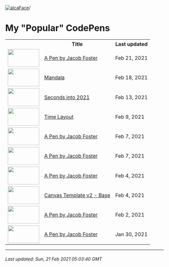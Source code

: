 [![alcaFace](https://camo.githubusercontent.com/2ee094c4af74cb0ec2e19388fccfb809837623e3/68747470733a2f2f7374617469632d63646e2e6a74766e772e6e65742f656d6f7469636f6e732f76312f3332383632362f312e30)](https://twitch.tv/Alca)/

# My "Popular" CodePens

<table>
	<tr>
		<th></th>
		<th>Title</th>
		<th>Last updated</th>
	</tr>
	<tr>
		<td><a href="https://codepen.io/Alca/pen/qBqXvaY" rel="nofollow"><img src="https://assets.codepen.io/64018/internal/screenshots/pens/qBqXvaY.default.png?width=100&height=56.25&quality=80" width="100" height="56.25"></a></td>
		<td><a href="https://codepen.io/Alca/pen/qBqXvaY" rel="nofollow">A Pen by Jacob Foster</a></td>
		<td>Feb 21, 2021</td>
	</tr>
	<tr>
		<td><a href="https://codepen.io/Alca/pen/dyORYba" rel="nofollow"><img src="https://assets.codepen.io/64018/internal/screenshots/pens/dyORYba.default.png?width=100&height=56.25&quality=80" width="100" height="56.25"></a></td>
		<td><a href="https://codepen.io/Alca/pen/dyORYba" rel="nofollow">Mandala</a></td>
		<td>Feb 18, 2021</td>
	</tr>
	<tr>
		<td><a href="https://codepen.io/Alca/pen/OJRQrKa" rel="nofollow"><img src="https://assets.codepen.io/64018/internal/screenshots/pens/OJRQrKa.default.png?width=100&height=56.25&quality=80" width="100" height="56.25"></a></td>
		<td><a href="https://codepen.io/Alca/pen/OJRQrKa" rel="nofollow">Seconds into 2021</a></td>
		<td>Feb 13, 2021</td>
	</tr>
	<tr>
		<td><a href="https://codepen.io/Alca/pen/dyYJWBZ" rel="nofollow"><img src="https://assets.codepen.io/64018/internal/screenshots/pens/dyYJWBZ.default.png?width=100&height=56.25&quality=80" width="100" height="56.25"></a></td>
		<td><a href="https://codepen.io/Alca/pen/dyYJWBZ" rel="nofollow">Time Layout</a></td>
		<td>Feb 9, 2021</td>
	</tr>
	<tr>
		<td><a href="https://codepen.io/Alca/pen/LYbNBbQ" rel="nofollow"><img src="https://assets.codepen.io/64018/internal/screenshots/pens/LYbNBbQ.default.png?width=100&height=56.25&quality=80" width="100" height="56.25"></a></td>
		<td><a href="https://codepen.io/Alca/pen/LYbNBbQ" rel="nofollow">A Pen by Jacob Foster</a></td>
		<td>Feb 7, 2021</td>
	</tr>
	<tr>
		<td><a href="https://codepen.io/Alca/pen/eYpQjzv" rel="nofollow"><img src="https://assets.codepen.io/64018/internal/screenshots/pens/eYpQjzv.default.png?width=100&height=56.25&quality=80" width="100" height="56.25"></a></td>
		<td><a href="https://codepen.io/Alca/pen/eYpQjzv" rel="nofollow">A Pen by Jacob Foster</a></td>
		<td>Feb 7, 2021</td>
	</tr>
	<tr>
		<td><a href="https://codepen.io/Alca/pen/gOLaKdE" rel="nofollow"><img src="https://assets.codepen.io/64018/internal/screenshots/pens/gOLaKdE.default.png?width=100&height=56.25&quality=80" width="100" height="56.25"></a></td>
		<td><a href="https://codepen.io/Alca/pen/gOLaKdE" rel="nofollow">A Pen by Jacob Foster</a></td>
		<td>Feb 4, 2021</td>
	</tr>
	<tr>
		<td><a href="https://codepen.io/Alca/pen/XeZBab" rel="nofollow"><img src="https://assets.codepen.io/64018/internal/screenshots/pens/XeZBab.default.png?width=100&height=56.25&quality=80" width="100" height="56.25"></a></td>
		<td><a href="https://codepen.io/Alca/pen/XeZBab" rel="nofollow">Canvas Template v2 - Base</a></td>
		<td>Feb 4, 2021</td>
	</tr>
	<tr>
		<td><a href="https://codepen.io/Alca/pen/BaQNpzQ" rel="nofollow"><img src="https://assets.codepen.io/64018/internal/screenshots/pens/BaQNpzQ.default.png?width=100&height=56.25&quality=80" width="100" height="56.25"></a></td>
		<td><a href="https://codepen.io/Alca/pen/BaQNpzQ" rel="nofollow">A Pen by Jacob Foster</a></td>
		<td>Feb 2, 2021</td>
	</tr>
	<tr>
		<td><a href="https://codepen.io/Alca/pen/WNoNjZp" rel="nofollow"><img src="https://assets.codepen.io/64018/internal/screenshots/pens/WNoNjZp.default.png?width=100&height=56.25&quality=80" width="100" height="56.25"></a></td>
		<td><a href="https://codepen.io/Alca/pen/WNoNjZp" rel="nofollow">A Pen by Jacob Foster</a></td>
		<td>Jan 30, 2021</td>
	</tr>
</table>

---

###### Last updated: Sun, 21 Feb 2021 05:03:40 GMT